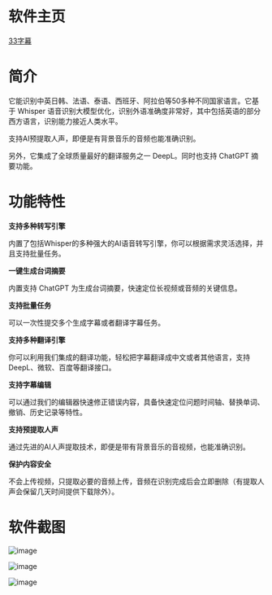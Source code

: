 # 软件主页

[33字幕](https://www.33subs.com/)

# 简介

它能识别中英日韩、法语、泰语、西班牙、阿拉伯等50多种不同国家语言。它基于 Whisper 语音识别大模型优化，识别外语准确度非常好，其中包括英语的部分西方语言，识别能力接近人类水平。

支持AI预提取人声，即便是有背景音乐的音频也能准确识别。

另外，它集成了全球质量最好的翻译服务之一 DeepL。同时也支持 ChatGPT 摘要功能。

# 功能特性

**支持多种转写引擎**

内置了包括Whisper的多种强大的AI语音转写引擎，你可以根据需求灵活选择，并且支持批量任务。

**一键生成台词摘要**

内置支持 ChatGPT 为生成台词摘要，快速定位长视频或音频的关键信息。

**支持批量任务**

可以一次性提交多个生成字幕或者翻译字幕任务。

**支持多种翻译引擎**

你可以利用我们集成的翻译功能，轻松把字幕翻译成中文或者其他语言，支持DeepL、微软、百度等翻译接口。

**支持字幕编辑**

可以通过我们的编辑器快速修正错误内容，具备快速定位问题时间轴、替换单词、撤销、历史记录等特性。

**支持预提取人声**

通过先进的AI人声提取技术，即便是带有背景音乐的音视频，也能准确识别。

**保护内容安全**

不会上传视频，只提取必要的音频上传，音频在识别完成后会立即删除（有提取人声会保留几天时间提供下载除外）。

# 软件截图

![image](https://github.com/YeDaxia/33subs/assets/4317015/853aac2d-8f77-4722-a8a3-5e35440fe144)

![image](https://github.com/YeDaxia/33subs/assets/4317015/364c3e37-a11b-49ad-b38d-1ab0b9a7e526)

![image](https://github.com/YeDaxia/33subs/assets/4317015/12fa3531-d654-49cc-bd49-678ac45f2054)


